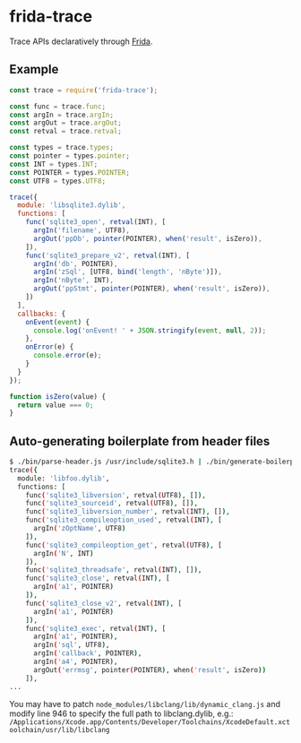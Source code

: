 # frida-trace

Trace APIs declaratively through [Frida](http://frida.re).

## Example

```js
const trace = require('frida-trace');

const func = trace.func;
const argIn = trace.argIn;
const argOut = trace.argOut;
const retval = trace.retval;

const types = trace.types;
const pointer = types.pointer;
const INT = types.INT;
const POINTER = types.POINTER;
const UTF8 = types.UTF8;

trace({
  module: 'libsqlite3.dylib',
  functions: [
    func('sqlite3_open', retval(INT), [
      argIn('filename', UTF8),
      argOut('ppDb', pointer(POINTER), when('result', isZero)),
    ]),
    func('sqlite3_prepare_v2', retval(INT), [
      argIn('db', POINTER),
      argIn('zSql', [UTF8, bind('length', 'nByte')]),
      argIn('nByte', INT),
      argOut('ppStmt', pointer(POINTER), when('result', isZero)),
    ])
  ],
  callbacks: {
    onEvent(event) {
      console.log('onEvent! ' + JSON.stringify(event, null, 2));
    },
    onError(e) {
      console.error(e);
    }
  }
});

function isZero(value) {
  return value === 0;
}
```

## Auto-generating boilerplate from header files

```sh
$ ./bin/parse-header.js /usr/include/sqlite3.h | ./bin/generate-boilerplate.js
trace({
  module: 'libfoo.dylib',
  functions: [
    func('sqlite3_libversion', retval(UTF8), []),
    func('sqlite3_sourceid', retval(UTF8), []),
    func('sqlite3_libversion_number', retval(INT), []),
    func('sqlite3_compileoption_used', retval(INT), [
      argIn('zOptName', UTF8)
    ]),
    func('sqlite3_compileoption_get', retval(UTF8), [
      argIn('N', INT)
    ]),
    func('sqlite3_threadsafe', retval(INT), []),
    func('sqlite3_close', retval(INT), [
      argIn('a1', POINTER)
    ]),
    func('sqlite3_close_v2', retval(INT), [
      argIn('a1', POINTER)
    ]),
    func('sqlite3_exec', retval(INT), [
      argIn('a1', POINTER),
      argIn('sql', UTF8),
      argIn('callback', POINTER),
      argIn('a4', POINTER),
      argOut('errmsg', pointer(POINTER), when('result', isZero))
    ]),
...
```

You may have to patch `node_modules/libclang/lib/dynamic_clang.js` and modify
line 946 to specify the full path to libclang.dylib, e.g.:
`/Applications/Xcode.app/Contents/Developer/Toolchains/XcodeDefault.xctoolchain/usr/lib/libclang`
